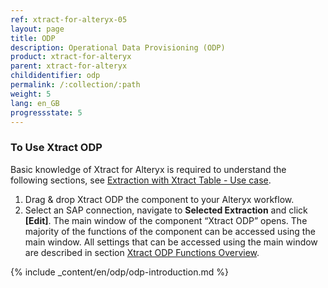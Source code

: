 ```yaml
---
ref: xtract-for-alteryx-05
layout: page
title: ODP
description: Operational Data Provisioning (ODP)
product: xtract-for-alteryx
parent: xtract-for-alteryx
childidentifier: odp
permalink: /:collection/:path
weight: 5
lang: en_GB
progressstate: 5
---
```


### To Use Xtract ODP 
Basic knowledge of Xtract for Alteryx is required to understand the following sections, see [Extraction with Xtract Table - Use case](../getting-started-table).
1. Drag & drop Xtract ODP the component to your Alteryx workflow.
2. Select an SAP connection, navigate to **Selected Extraction** and click **[Edit]**. The main window of the component “Xtract ODP” opens.
The majority of the functions of the component can be accessed using the main window.
All settings that can be accessed using the main window are described in section [Xtract ODP Functions Overview](./odp-functions-ov).


{% include _content/en/odp/odp-introduction.md %} 




